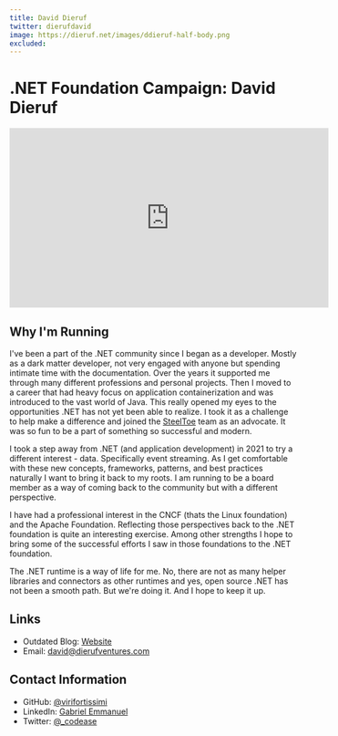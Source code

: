 ```yaml
---
title: David Dieruf
twitter: dierufdavid
image: https://dieruf.net/images/ddieruf-half-body.png
excluded: 
---
```


# .NET Foundation Campaign: David Dieruf

<iframe width="560" height="315" src="https://www.youtube.com/embed/x9XtUQTsoQQ" title="YouTube video player" frameborder="0" allow="accelerometer; autoplay; clipboard-write; encrypted-media; gyroscope; picture-in-picture" allowfullscreen></iframe>

## Why I'm Running

I've been a part of the .NET community since I began as a developer. Mostly as a dark matter developer, not very engaged with anyone but spending intimate time with the documentation. Over the years it supported me through many different professions and personal projects. Then I moved to a career that had heavy focus on application containerization and was introduced to the vast world of Java. This really opened my eyes to the opportunities .NET has not yet been able to realize. I took it as a challenge to help make a difference and joined the [SteelToe](https://steeltoe.io) team as an advocate. It was so fun to be a part of something so successful and modern.

I took a step away from .NET (and application development) in 2021 to try a different interest - data. Specifically event streaming. As I get  comfortable with these new concepts, frameworks, patterns, and best practices naturally I want to bring it back to my roots. I am running to be a board member as a way of coming back to the community but with a different perspective.

I have had a professional interest in the CNCF (thats the Linux foundation) and the Apache Foundation. Reflecting those perspectives back to the .NET foundation is quite an interesting exercise. Among other strengths I hope to bring some of the successful efforts I saw in those foundations to the .NET foundation.

The .NET runtime is a way of life for me. No, there are not as many helper libraries and connectors as other runtimes and yes, open source .NET has not been a smooth path. But we're doing it. And I hope to keep it up.

## Links

* Outdated Blog: [Website](https://dieruf.net)
* Email: [david@dierufventures.com](mailto:david@dierufventures.com)

## Contact Information

* GitHub: [@virifortissimi](https://github.com/ddieruf)
* LinkedIn: [Gabriel Emmanuel](https://www.linkedin.com/in/ddieruf/)
* Twitter: [@_codease](https://twitter.com/dierufdavid)
